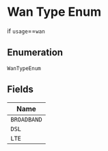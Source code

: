 
# Wan Type Enum

if `usage`==`wan`

## Enumeration

`WanTypeEnum`

## Fields

| Name |
|  --- |
| `BROADBAND` |
| `DSL` |
| `LTE` |

